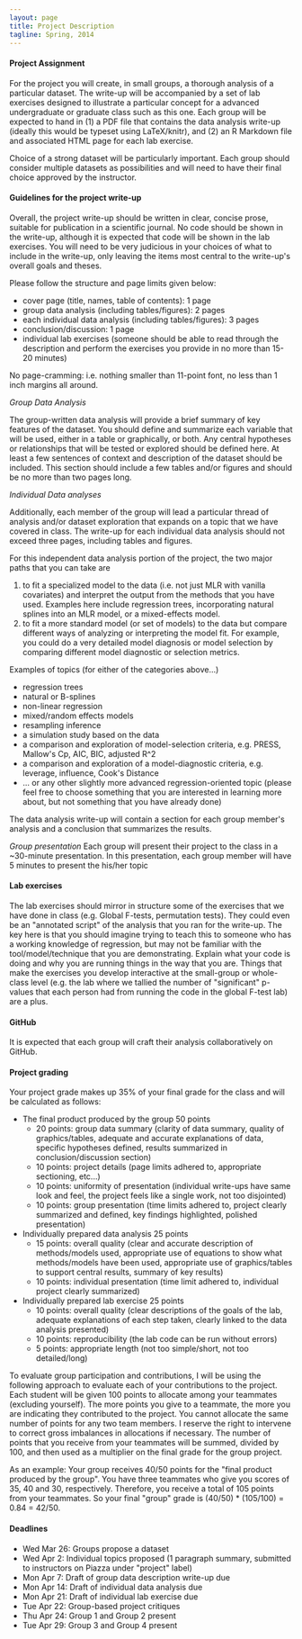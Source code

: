 ```yaml
---
layout: page
title: Project Description
tagline: Spring, 2014
---
```


#### Project Assignment
For the project you will create, in small groups, a thorough analysis of a particular dataset. The write-up will be accompanied by a set of lab exercises designed to illustrate a particular concept for a advanced undergraduate or graduate class such as this one. Each group will be expected to hand in (1) a PDF file that contains the data analysis write-up (ideally this would be typeset using LaTeX/knitr), and (2) an R Markdown file and associated HTML page for each lab exercise.

Choice of a strong dataset will be particularly important. Each group should consider multiple datasets as possibilities and will need to have their final choice approved by the instructor.

#### Guidelines for the project write-up

Overall, the project write-up should be written in clear, concise prose, suitable for publication in a scientific journal. No code should be shown in the write-up, although it is expected that code will be shown in the lab exercises. You will need to be very judicious in your choices of what to include in the write-up, only leaving the items most central to the write-up's overall goals and theses. 

Please follow the structure and page limits given below:
* cover page (title, names, table of contents): 1 page
* group data analysis (including tables/figures): 2 pages
* each individual data analysis (including tables/figures): 3 pages
* conclusion/discussion: 1 page
* individual lab exercises (someone should be able to read through the description and perform the exercises you provide in  no more than 15-20 minutes)

No page-cramming: i.e. nothing smaller than 11-point font, no less than 1 inch margins all around.

_Group Data Analysis_

The group-written data analysis will provide a brief summary of key features of the dataset. You should define and summarize each variable that will be used, either in a table or graphically, or both. Any central hypotheses or relationships that will be tested or explored should be defined here. At least a few sentences of context and description of the dataset should be included. This section should include a few tables and/or figures and should be no more than two pages long.

_Individual Data analyses_

Additionally, each member of the group will lead a particular thread of analysis and/or dataset exploration that expands on a topic that we have covered in class. The write-up for each individual data analysis should not exceed three pages, including tables and figures. 

For this independent data analysis portion of the project, the two major paths that you can take are 

1. to fit a specialized model to the data (i.e. not just MLR with vanilla covariates) and interpret the output from the methods that you have used. Examples here include regression trees, incorporating natural splines into an MLR model, or a mixed-effects model.
2. to fit a more standard model (or set of models) to the data but compare different ways of analyzing or interpreting the model fit. For example, you could do a very detailed model diagnosis or model selection by comparing different model diagnostic or selection metrics.

Examples of topics (for either of the categories above...)

* regression trees
* natural or B-splines
* non-linear regression
* mixed/random effects models
* resampling inference 
* a simulation study based on the data
* a comparison and exploration of model-selection criteria, e.g. PRESS, Mallow's Cp, AIC, BIC, adjusted R^2 
* a comparison and exploration of a model-diagnostic criteria, e.g. leverage, influence, Cook's Distance
* ... or any other slightly more advanced regression-oriented topic (please feel free to choose something that you are interested in learning more about, but not something that you have already done) 

The data analysis write-up will contain a section for each group member's analysis and a conclusion that summarizes the results. 

_Group presentation_
Each group will present their project to the class in a ~30-minute presentation. In this presentation, each group member will have 5 minutes to present the  his/her topic 

#### Lab exercises
The lab exercises should mirror in structure some of the exercises that we have done in class (e.g. Global F-tests, permutation tests). They could even be an "annotated script" of the analysis that you ran for the write-up. The key here is that you should imagine trying to teach this to someone who has a working knowledge of regression, but may not be familiar with the tool/model/technique that you are demonstrating. Explain what your code is doing and why you are running things in the way that you are. Things that make the exercises you develop interactive at the small-group or whole-class level (e.g. the lab where we tallied the number of "significant" p-values that each person had from running the code in the global F-test lab) are a plus.

#### GitHub
It is expected that each group will craft their analysis collaboratively on GitHub. 

#### Project grading
Your project grade makes up 35% of your final grade for the class and will be calculated as follows:

* The final product produced by the group 50 points
  * 20 points: group data summary (clarity of data summary, quality of graphics/tables, adequate and accurate explanations of data, specific hypotheses defined, results summarized in conclusion/discussion section)
  * 10 points: project details (page limits adhered to, appropriate sectioning, etc...)
  * 10 points: uniformity of presentation (individual write-ups have same look and feel, the project feels like a single work, not too disjointed)
  * 10 points: group presentation (time limits adhered to, project clearly summarized and defined, key findings highlighted, polished presentation)
* Individually prepared data analysis 25 points
  * 15 points: overall quality (clear and accurate description of methods/models used, appropriate use of equations to show what methods/models have been used, appropriate use of graphics/tables to support central results, summary of key results)
  * 10 points: individual presentation (time limit adhered to, individual project clearly summarized)
* Individually prepared lab exercise 25 points
  * 10 points: overall quality (clear descriptions of the goals of the lab, adequate explanations of each step taken, clearly linked to the data analysis presented)
  * 10 points: reproducibility (the lab code can be run without errors)
  * 5 points: appropriate length (not too simple/short, not too detailed/long)

To evaluate group participation and contributions, I will be using the following approach to evaluate each of your contributions to the project. Each student will be given 100 points to allocate among your teammates (excluding yourself). The more points you give to a teammate, the more you are indicating they contributed to the project. You cannot allocate the same number of points for any two team members. I reserve the right to intervene to correct gross imbalances in allocations if necessary. The number of points that you receive from your teammates will be summed, divided by 100, and then used as a multiplier on the final grade for the group project. 

As an example: Your group receives 40/50 points for the "final product produced by the group". You have three teammates who give you scores of 35, 40 and 30, respectively. Therefore, you receive a total of 105 points from your teammates. So your final "group" grade is (40/50) * (105/100) = 0.84 = 42/50.


#### Deadlines
* Wed Mar 26: Groups propose a dataset
* Wed Apr 2: Individual topics proposed (1 paragraph summary, submitted to instructors on Piazza under "project" label)
* Mon Apr 7: Draft of group data description write-up due
* Mon Apr 14: Draft of individual data analysis due
* Mon Apr 21: Draft of individual lab exercise due
* Tue Apr 22: Group-based project critiques
* Thu Apr 24: Group 1 and Group 2 present
* Tue Apr 29: Group 3 and Group 4 present

